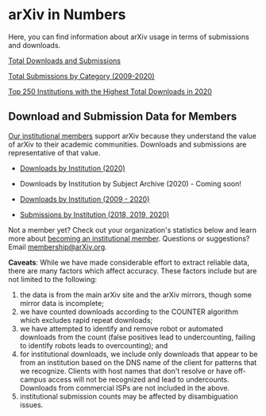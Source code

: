 # arXiv in Numbers

Here, you can find information about arXiv usage in terms of submissions and downloads.

[Total Downloads and Submissions](/help/stats)

[Total Submissions by Category (2009-2020)](submission_category_by_year)

[Top 250 Institutions with the Highest Total Downloads in 2020](2020_downloads_top_250_institutions)


## Download and Submission Data for Members

[Our institutional members](/about/ourmembers) support arXiv because they understand the value of arXiv to their academic communities. Downloads and submissions are representative of that value.

* [Downloads by Institution (2020)](2020_institution_downloads)

* Downloads by Institution by Subject Archive (2020) - Coming soon!

* [Downloads by Institution (2009 - 2020)](2020_institution_downloads_by_year)

* [Submissions by Institution (2018, 2019, 2020)](2020_institution_submissions)

Not a member yet? Check out your organization's statistics below and learn more about [becoming an institutional member](/about/membership). Questions or suggestions? Email [membership@arXiv.org](Mailto:membership@arXiv.org).


**Caveats**: While we have made considerable effort to extract reliable data, there are many factors which affect accuracy. These factors include but are not limited to the following:
1) the data is from the main arXiv site and the arXiv mirrors, though some mirror data is incomplete;
2) we have counted downloads according to the COUNTER algorithm which excludes rapid repeat downloads;
3) we have attempted to identify and remove robot or automated downloads from the count (false positives lead to undercounting, failing to identify robots leads to overcounting); and
4) for institutional downloads, we include only downloads that appear to be from an institution based on the DNS name of the client for patterns that we recognize. Clients with host names that don't resolve or have off-campus access will not be recognized and lead to undercounts. Downloads from commercial ISPs are not included in the above.
5) institutional submission counts may be affected by disambiguation issues.
